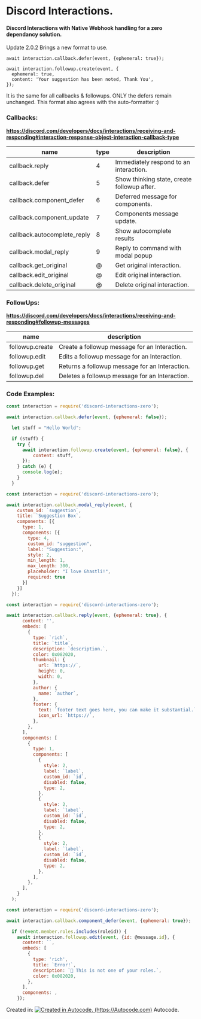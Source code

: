 # Discord Interactions.
#### Discord Interactions with Native Webhook handling for a zero dependancy solution.  

Update 2.0.2 Brings a new format to use.  
```  
await interaction.callback.defer(event, {ephemeral: true});  

await interaction.followup.create(event, {
  ephemeral: true,
  content: 'Your suggestion has been noted, Thank You',
});  
```
It is the same for all callbacks & followups. ONLY the defers remain unchanged.
This format also agrees with the auto-formatter :)


### Callbacks:
**https://discord.com/developers/docs/interactions/receiving-and-responding#interaction-response-object-interaction-callback-type**  

| name | type | description |
|---|---|---|
| callback.reply  | 4 | Immediately respond to an interaction. |
| callback.defer  | 5 | Show thinking state, create followup after. |
| callback.component_defer  | 6 | Deferred message for components. |
| callback.component_update  | 7 | Components message update. |
| callback.autocomplete_reply  | 8 | Show autocomplete results |
| callback.modal_reply  | 9 | Reply to command with modal popup |
| callback.get_original  | @ | Get original interaction. |
| callback.edit_original  | @ | Edit original interaction. |
| callback.delete_original  | @ | Delete original interaction. |


### FollowUps:
**https://discord.com/developers/docs/interactions/receiving-and-responding#followup-messages**  

| name  | description  |
|---|---|
| followup.create  | Create a followup message for an Interaction.  |
| followup.edit  | Edits a followup message for an Interaction.  |
| followup.get  | Returns a followup message for an Interaction.  |
| followup.del  | Deletes a followup message for an Interaction.  |

### Code Examples:

```js  
const interaction = require('discord-interactions-zero');  

await interaction.callback.defer(event, {ephemeral: false});

  let stuff = "Hello World";

  if (stuff) {
    try {
      await interaction.followup.create(event, {ephemeral: false}, {
          content: stuff,
      });
    } catch (e) {
      console.log(e);
    }
  }
```  


```js  
const interaction = require('discord-interactions-zero');  

await interaction.callback.modal_reply(event, {
    custom_id: `suggestion`,
    title: `Suggestion Box`,
    components: [{
      type: 1,
      components: [{
        type: 4,
        custom_id: "suggestion",
        label: "Suggestion:",
        style: 2,
        min_length: 1,
        max_length: 300,
        placeholder: "I love Ghastli!",
        required: true
      }]
    }]
  });
```  


```js
const interaction = require('discord-interactions-zero');

await interaction.callback.reply(event, {ephemeral: true}, {
      content: '',
      embeds: [
        {
          type: `rich`,
          title: `title`,
          description: `description.`,
          color: 0x082020,
          thumbnail: {
            url: `https://`,
            height: 0,
            width: 0,
          },
          author: {
            name: `author`,
          },
          footer: {
            text: `footer text goes here, you can make it substantial.`,
            icon_url: `https://`,
          },
        },
      ],
      components: [
        {
          type: 1,
          components: [
            {
              style: 2,
              label: `label`,
              custom_id: `id`,
              disabled: false,
              type: 2,
            },
            {
              style: 2,
              label: `label`,
              custom_id: `id`,
              disabled: false,
              type: 2,
            },
            {
              style: 2,
              label: `label`,
              custom_id: `id`,
              disabled: false,
              type: 2,
            },
          ],
        },
      ],
    }
  );
```


```js
const interaction = require('discord-interactions-zero');

await interaction.callback.component_defer(event, {ephemeral: true});

  if (!event.member.roles.includes(roleid)) {
    await interaction.followup.edit(event, {id: @message.id}, {
      content: ``,
      embeds: [
        {
          type: 'rich',
          title: `Error!`,
          description: `🔔 This is not one of your roles.`,
          color: 0x082020,
        },
      ],
      components: ,
    });  
```  


Created in:
[![Created in Autocode. (https://Autocode.com)](https://content.public.files.stdlib.com/shared/static/branding/autocode-logo.svg "Autocode")](https://Autocode.com) Autocode.
